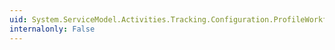 ```yaml
---
uid: System.ServiceModel.Activities.Tracking.Configuration.ProfileWorkflowElement.BookmarkResumptionQueries
internalonly: False
---
```

